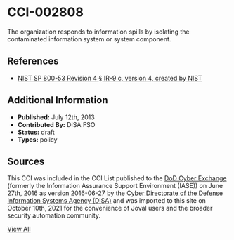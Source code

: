 # CCI-002808

The organization responds to information spills by isolating the contaminated information system or system component.

## References ##

* [NIST SP 800-53 Revision 4 § IR-9 c, version 4, created by NIST](http://csrc.nist.gov/publications/PubsSPs.html)


## Additional Information ##

* **Published:** July 12th, 2013
* **Contributed By:** DISA FSO
* **Status:** draft
* **Types:** policy

## Sources ##

This CCI was included in the CCI List published to the [DoD Cyber Exchange](https://public.cyber.mil/stigs/cci/)
(formerly the Information Assurance Support Environment (IASE)) on June 27th, 2016 as version
2016-06-27 by the [Cyber Directorate of the Defense Information Systems Agency (DISA)](https://public.cyber.mil/about-cyber/)
and was imported to this site on October 10th, 2021 for the convenience of Joval users and the broader
security automation community.

[View All](../README.md)
